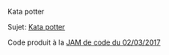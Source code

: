 Kata potter

Sujet: [Kata potter](http://codingdojo.org/kata/Potter/)

Code produit à la [JAM de code du 02/03/2017](https://www.meetup.com/fr-FR/Jams-de-code/events/237958493/)


